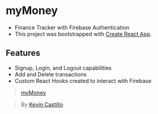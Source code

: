 # myMoney
- Finance Tracker with Firebase Authentication
- This project was bootstrapped with [Create React App](https://github.com/facebook/create-react-app).

## Features
- Signup, Login, and Logout capabilities
- Add and Delete transactions
- Custom React Hooks created to interact with Firebase
 
> [myMoney](https://https://my-money-pi.vercel.app/)

> By [Kevin Castillo](https://www.linkedin.com/in/kevinjcastillo/)